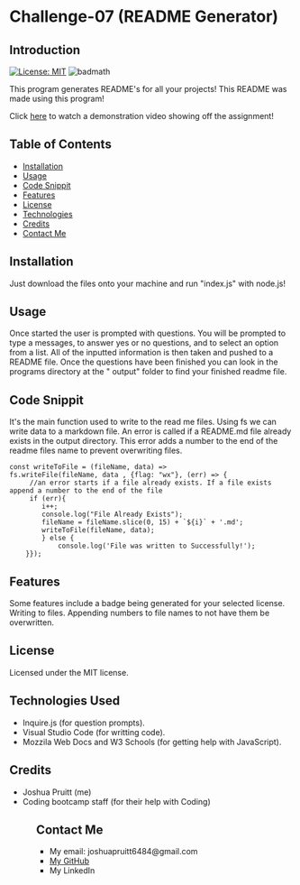 # Challenge-07 (README Generator)

## Introduction

[![License: MIT](https://img.shields.io/badge/License-MIT-yellow.svg)](https://opensource.org/licenses/MIT)
![badmath](https://img.shields.io/github/languages/top/nielsenjared/badmath)

This program generates README's for all your projects! This README was made using this program!

Click <a href="https://drive.google.com/file/d/10h9n0UHXqB8REVhx8WuPHIHEVCXssi_W/view?usp=sharing">here</a> to watch a demonstration video showing off the assignment!

## Table of Contents

- [Installation](#installation)
- [Usage](#usage)
- [Code Snippit](#code-snippit)
- [Features](#features)
- [License](#license)
- [Technologies](#technologies-used)
- [Credits](#credits)
- [Contact Me](#contact-me)

## Installation

Just download the files onto your machine and run "index.js" with node.js!

## Usage

Once started the user is prompted with questions. You will be prompted to type a messages, to answer yes or no questions, and to select an option from a list. All of the inputted information is then taken and pushed to a README file. Once the questions have been finished you can look in the programs directory at the " output" folder to find your finished readme file.

## Code Snippit

It's the main function used to write to the read me files. Using fs we can write data to a markdown file. An error is called if a README.md file already exists in the output directory. This error adds a number to the end of the readme files name to prevent overwriting files.

```
const writeToFile = (fileName, data) =>
fs.writeFile(fileName, data , {flag: "wx"}, (err) => {
     //an error starts if a file already exists. If a file exists append a number to the end of the file
     if (err){
        i++;
        console.log("File Already Exists");
        fileName = fileName.slice(0, 15) + `${i}` + '.md';
        writeToFile(fileName, data);
        } else {
            console.log('File was written to Successfully!');
    }});
```

## Features

Some features include a badge being generated for your selected license. Writing to files. Appending numbers to file names to not have them be overwritten.

## License

Licensed under the MIT license.

## Technologies Used

<ul>
<li>Inquire.js (for question prompts).</li>
<li>Visual Studio Code (for writting code).</li>
<li>Mozzila Web Docs and W3 Schools (for getting help with JavaScript).</li>
</ul>

## Credits

<ul>
<li>Joshua Pruitt (me)</li>
<li>Coding bootcamp staff (for their help with Coding)</li>
<ul>

## Contact Me

<ul>
<li>My email: joshuapruitt6484@gmail.com</li>
<li><a href=https://github.com/JoshuaPruitt>My GitHub</a></li>
<li><a href=https://www.linkedin.com/in/joshua-pruitt-1a494a311/></a>My LinkedIn</li>
</ul>
